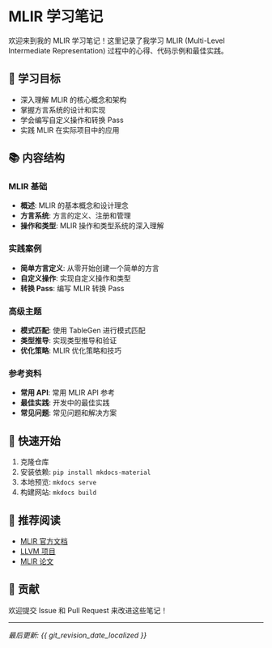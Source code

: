 # MLIR 学习笔记

欢迎来到我的 MLIR 学习笔记！这里记录了我学习 MLIR (Multi-Level Intermediate Representation) 过程中的心得、代码示例和最佳实践。

## 🎯 学习目标

- 深入理解 MLIR 的核心概念和架构
- 掌握方言系统的设计和实现
- 学会编写自定义操作和转换 Pass
- 实践 MLIR 在实际项目中的应用

## 📚 内容结构

### MLIR 基础
- **概述**: MLIR 的基本概念和设计理念
- **方言系统**: 方言的定义、注册和管理
- **操作和类型**: MLIR 操作和类型系统的深入理解

### 实践案例
- **简单方言定义**: 从零开始创建一个简单的方言
- **自定义操作**: 实现自定义操作和类型
- **转换 Pass**: 编写 MLIR 转换 Pass

### 高级主题
- **模式匹配**: 使用 TableGen 进行模式匹配
- **类型推导**: 实现类型推导和验证
- **优化策略**: MLIR 优化策略和技巧

### 参考资料
- **常用 API**: 常用 MLIR API 参考
- **最佳实践**: 开发中的最佳实践
- **常见问题**: 常见问题和解决方案

## 🚀 快速开始

1. 克隆仓库
2. 安装依赖: `pip install mkdocs-material`
3. 本地预览: `mkdocs serve`
4. 构建网站: `mkdocs build`

## 📖 推荐阅读

- [MLIR 官方文档](https://mlir.llvm.org/)
- [LLVM 项目](https://llvm.org/)
- [MLIR 论文](https://mlir.llvm.org/getting_started/Paper/)

## 🤝 贡献

欢迎提交 Issue 和 Pull Request 来改进这些笔记！

---

*最后更新: {{ git_revision_date_localized }}* 
